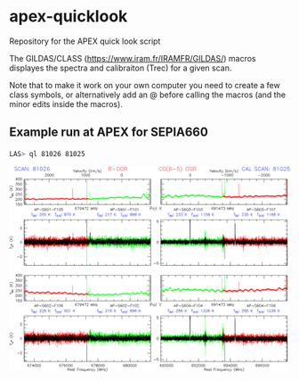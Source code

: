 # apex-quicklook
Repository for the APEX quick look script

The GILDAS/CLASS (https://www.iram.fr/IRAMFR/GILDAS/) macros displayes the spectra and calibraiton (Trec) for a given scan.

Note that to make it work on your own computer you need to create a few class symbols, or alternatively add an @ before calling the macros (and the minor edits inside the macros).

## Example run at APEX for SEPIA660
```bash
LAS> ql 81026 81025
```

![Example quick look plot](ql_81026.png "ql_81026.png")
